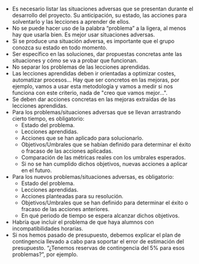 - Es necesario listar las situaciones adversas que se presentan durante el desarrollo del proyecto. Su anticipación, su estado, las acciones para solventarlo y las lecciones a aprender de ellos.
- No se puede hacer uso de la palabra “problema” a la ligera, al menos hay que usarla bien. Es mejor usar situaciones adversas.
- Si se produce una situación adversa, es importante que el grupo conozca su estado en todo momento.
- Ser específico en las soluciones, dar propuestas concretas ante las situaciones y cómo se va a probar que funcionan.
- No separar los problemas de las lecciones aprendidas.
- Las lecciones aprendidas deben ir orientadas a optimizar costes, automatizar procesos... Hay que ser concretos en las mejoras, por ejemplo, vamos a usar esta metodología y vamos a medir si nos funciona con este criterio, nada de "creo que vamos mejor...".
- Se deben dar acciones concretas en las mejoras extraídas de las lecciones aprendidas.
- Para los problemas/situaciones adversas que se llevan arrastrando cierto tiempo, es obligatorio:
    - Estado del problema.
    - Lecciones aprendidas.
    - Acciones que se han aplicado para solucionarlo.
    - Objetivos/Umbrales que se habían definido para determinar el éxito o fracaso de las acciones aplicadas.
    - Comparación de las métricas reales con los umbrales esperados.
    - Si no se han cumplido dichos objetivos, nuevas acciones a aplicar en el futuro.
- Para los nuevos problemas/situaciones adversas, es obligatorio:
    - Estado del problema.
    - Lecciones aprendidas.
    - Acciones planteadas para su resolución.
    - Objetivos/Umbrales que se han definido para determinar el éxito o fracaso de las acciones anteriores.
    - En qué periodo de tiempo se espera alcanzar dichos objetivos.
- Habría que incluir el problema de que haya alumnos con incompatibilidades horarias.
- Si nos hemos pasado de presupuesto, debemos explicar el plan de contingencia llevado a cabo para soportar el error de estimación del presupuesto. “¿Tenemos reservas de contingencia del 5% para esos problemas?”, por ejemplo.
